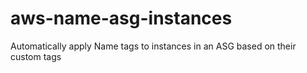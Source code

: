 # aws-name-asg-instances
Automatically apply Name tags to instances in an ASG based on their custom tags
